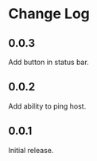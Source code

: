 # Change Log

## 0.0.3

Add button in status bar.

## 0.0.2

Add ability to ping host.

## 0.0.1

Initial release.
